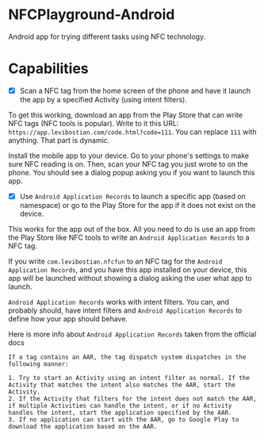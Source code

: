 # NFCPlayground-Android

Android app for trying different tasks using NFC technology.

# Capabilities

- [x] Scan a NFC tag from the home screen of the phone and have it launch the app by a specified Activity (using intent filters).

To get this working, download an app from the Play Store that can write NFC tags (NFC tools is popular). Write to it this URL: `https://app.levibostian.com/code.html?code=111`. You can replace `111` with anything. That part is dynamic.

Install the mobile app to your device. Go to your phone's settings to make sure NFC reading is on. Then, scan your NFC tag you just wrote to on the phone. You should see a dialog popup asking you if you want to launch this app.


- [x] Use `Android Application Records` to launch a specific app (based on namespace) or go to the Play Store for the app if it does not exist on the device.

This works for the app out of the box. All you need to do is use an app from the Play Store like NFC tools to write an `Android Application Records` to a NFC tag.

If you write `com.levibostian.nfcfun` to an NFC tag for the `Android Application Records`, and you have this app installed on your device, this app will be launched without showing a dialog asking the user what app to launch.

`Android Application Records` works with intent filters. You can, and probably should, have intent filters and `Android Application Records` to define how your app should behave.

Here is more info about `Android Application Records` taken from the official docs

```
If a tag contains an AAR, the tag dispatch system dispatches in the following manner:

1. Try to start an Activity using an intent filter as normal. If the Activity that matches the intent also matches the AAR, start the Activity.
2. If the Activity that filters for the intent does not match the AAR, if multiple Activities can handle the intent, or if no Activity handles the intent, start the application specified by the AAR.
3. If no application can start with the AAR, go to Google Play to download the application based on the AAR.
```


